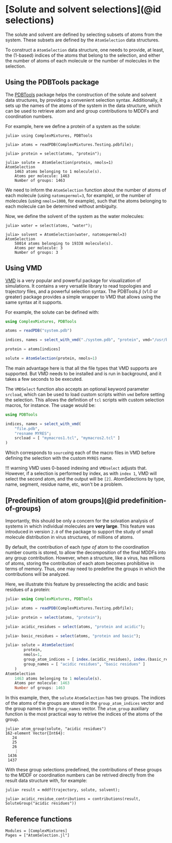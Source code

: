 
# [Solute and solvent selections](@id selections)

The solute and solvent are defined by selecting subsets of atoms from the 
system. These subsets are defined by the `AtomSelection` data structures. 

To construct a `AtomSelection` data structure, one needs to provide, at least,
the (1-based) indices of the atoms that belong to the selection, and either
the number of atoms of each molecule or the number of molecules in the selection.

## Using the PDBTools package

The [PDBTools](https://m3g.github.io/PDBTools) package helps the construction of 
the solute and solvent data structures,
by providing a convenient selection syntax. Additionally, it sets up the names
of the atoms of the system in the data structure, which can be used to retrieve
atom and and group contributions to MDDFs and coordination numbers. 

For example, here we define a protein of a system as the solute:

```jldoctest
julia> using ComplexMixtures, PDBTools

julia> atoms = readPDB(ComplexMixtures.Testing.pdbfile);

julia> protein = select(atoms, "protein");

julia> solute = AtomSelection(protein, nmols=1)
AtomSelection 
    1463 atoms belonging to 1 molecule(s).
    Atoms per molecule: 1463
    Number of groups: 1463 
```

We need to inform the `AtomSelection` function about the number of atoms of
each molecule (using `natomspermol=3`, for example), or the number 
of molecules (using `nmols=1000`, for example),
such that the atoms belonging to each molecule can be determined
without ambiguity. 

Now, we define the solvent of the system as the water molecules:

```julia-repl
julia> water = select(atoms, "water"); 

julia> solvent = AtomSelection(water, natomspermol=3)
AtomSelection 
    58014 atoms belonging to 19338 molecule(s).
    Atoms per molecule: 3
    Number of groups: 3
```

## Using VMD

[VMD](https://www.ks.uiuc.edu/Research/vmd/) is a very popular and
powerful package for visualization of simulations. It contains a very
versatile library to read topologies and trajectory files, and a
powerful selection syntax. The PDBTools.jl (v1.0 or greater) package provides a simple
wrapper to VMD that allows using the same syntax at it supports.

For example, the solute can be defined with: 
```julia
using ComplexMixtures, PDBTools

atoms = readPDB("system.pdb")

indices, names = select_with_vmd("./system.pdb", "protein", vmd="/usr/bin/vmd")

protein = atoms[indices]

solute = AtomSelection(protein, nmols=1)
```
The main advantage here is that all the file types that VMD supports are
supported. But VMD needs to be installed and is run in background, and
it takes a few seconds to be executed. 

The `VMDSelect` function also accepts an optional keyword parameter `srcload`,
which can be used to load custom scripts within `vmd` before setting
the selection. This allows the definition of `tcl` scripts with custom selection
macros, for instance. The usage would be: 
```julia
using PDBTools

indices, names = select_with_vmd(
    "file.pdb", 
    "resname MYRES"; 
    srcload = [ "mymacros1.tcl", "mymacros2.tcl" ]
)
```
Which corresponds to `source`ing each of the macro files in VMD before defining the 
selection with the custom `MYRES` name.

!!! warning
    VMD uses 0-based indexing and `VMDselect` adjusts that. However, if
    a selection is performed by index, as with `index 1`, VMD will
    select the second atom, and the output will be `[2]`. AtomSelections by
    type, name, segment, residue name, etc, won't be a problem.

## [Predefinition of atom groups](@id predefinition-of-groups)

Importantly, this should be only a concern for the solvation analysis of systems in which individual
molecules are **very large**. This feature was introduced in version `2.0` of the package to support
the study of small molecule distribution in virus structures, of millions of atoms.  

By default, the contribution of each *type of* atom to the coordination number counts is stored, to allow
the decomposition of the final MDDFs into any group contribution. However, when a structure, like a virus,
has millions of atoms, storing the contribution of each atom becomes prohibitive in terms of memory.
Thus, one may need to predefine the groups in which the contributions will be analyzed.

Here, we illustrate this feature by presselecting the acidic and basic residues of a protein:

```julia
julia> using ComplexMixtures, PDBTools

julia> atoms = readPDB(ComplexMixtures.Testing.pdbfile);

julia> protein = select(atoms, "protein");

julia> acidic_residues = select(atoms, "protein and acidic");

julia> basic_residues = select(atoms, "protein and basic");

julia> solute = AtomSelection(
        protein, 
        nmols=1,
        group_atom_indices = [ index.(acidic_residues), index.(basic_residues) ],
        group_names = [ "acidic residues", "basic residues" ]
    )
AtomSelection 
    1463 atoms belonging to 1 molecule(s).
    Atoms per molecule: 1463
    Number of groups: 1463 
```

In this example, then, the `solute` `AtomSelection` has two groups. The indices of the atoms
of the groups are stored in the `group_atom_indices` vector and the group names in the `group_names`
vector. The `atom_group` auxiliary function is the most practical way to retrive the indices of the
atoms of the group.

```julia-repl
julia> atom_group(solute, "acidic residues")
162-element Vector{Int64}:
   24
   25
   26
    ⋮
 1436
 1437
```

With these group selections predefined, the contributions of these groups to the MDDF or coordination numbers
can be retrived directly from the result data structure with, for example:

```julia-repl
julia> result = mddf(trajectory, solute, solvent);

julia> acidic_residue_contributions = contributions(result, SoluteGroup("acidic residues"))
```

## Reference functions

```@autodocs
Modules = [ComplexMixtures]
Pages = ["AtomSelection.jl"]
```









